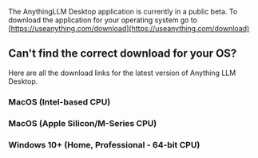 The AnythingLLM Desktop application is currently in a public beta.  To download the application for your operating system go to [https://useanything.com/download](https://useanything.com/download)

## Can't find the correct download for your OS?

Here are all the download links for the latest version of Anything LLM Desktop.

### MacOS (Intel-based CPU)



### MacOS (Apple Silicon/M-Series CPU)



### Windows 10+ (Home, Professional - 64-bit CPU)



